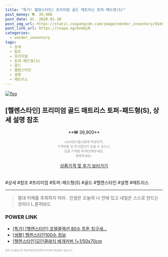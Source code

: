 ```yaml
--- 
title: "특가! 헬렌스타인/ 프리미엄 골드 매트리스 토퍼-패드형(S)" 
post_money: ₩. 39,900 
post_date: dt. 2020.01.30 
post_img_url: https://static.coupangcdn.com/image/vendor_inventory/01dc/f92d9c0ad0e9d009f7a3c990bef148cd32fc701da726822d4c0110513cb0.jpg 
post_link_url: https://coupa.ng/bnGmjR 
categories: 
  - vendor_inventory 
tags: 
  - 상세 
  - 참조 
  - 프리미엄 
  - 토퍼-패드형(S) 
  - 골드 
  - 헬렌스타인 
  - 설명 
  - 매트리스 
--- 
```

[![foo](https://static.coupangcdn.com/image/vendor_inventory/01dc/f92d9c0ad0e9d009f7a3c990bef148cd32fc701da726822d4c0110513cb0.jpg)](https://coupa.ng/bnGmjR) 

## [헬렌스타인] 프리미엄 골드 매트리스 토퍼-패드형(S), 상세 설명 참조 
<p style="text-align: center;">**₩ 39,900**</p> 
<p style="text-align: center;"><span style="color: #898c8f; font-family: Georgia,Times,serif; font-size: 0.75em;">2020년01월30일에 작성되어, <br>가격변동 및 추가할인이 있을 수 있으니,<br> 상품 가격을 꼭!확인해주세요.<br>행복하세요~</span> 
</p>	 
<div markdown="0" style="text-align: center;"><a href="https://coupa.ng/bnGmjR" class="btn btn--success">상품가격 및 후기 보러가기</a></div> 
<br><br> 
  #상세 #참조 #프리미엄 #토퍼-패드형(S) #골드 #헬렌스타인 #설명 #매트리스 
<hr> 

> 절대 어제를 후회하지 마라 . 인생은 오늘의 나 안에 있고 내일은 스스로 만드는 것이다 L.론허바드 


### POWER LINK

* <a href="https://blog.naver.com/an0733/221790172619" target="_blank">[특가] [헬렌스타인] 호텔콜렉션 80수 투톤 침구세...</a>
* <a href="https://blog.naver.com/santokki14/221775197207" target="_blank"> [생활] 헬렌스타인100수 정보 </a>
* <a href="https://blog.naver.com/santokki14/221785848484" target="_blank">[헬렌스타인]모던클래식 베개커버 1+1/50x70cm</a>

<span style="color: #898c8f; font-family: Georgia,Times,serif; font-size: 0.55em;">파트너스활동으로 작성자에게 일정액의 커미션이 제공될수 있습니다.</span> 
